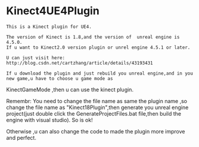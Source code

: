 # Kinect4UE4Plugin

    This is a Kinect plugin for UE4.

    The version of Kinect is 1.8,and the version of  unreal engine is 4.5.0.
    If u want to Kinect2.0 version plugin or unrel engine 4.5.1 or later.

    U can just visit here:
    http://blog.csdn.net/cartzhang/article/details/43193431

    If u download the plugin and just rebuild you unreal engine,and in you new game,u have to choose u game mode as 
KinectGameMode ,then u can use the kinect plugin.

Remembr:
    You need to change the file name as same the plugin name ,so change the file name as "Kinect18Plugin",then
generate you unreal engine project(just double click the GenerateProjectFiles.bat file,then build the engine with visual studio).
   So is ok!

   Otherwise ,u can also change the code to made the plugin more improve and perfect.

